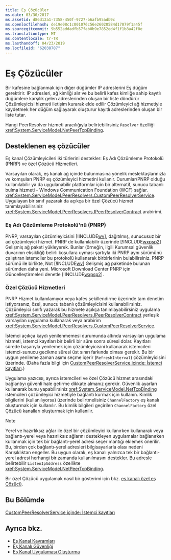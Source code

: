 ```yaml
---
title: Eş Çözücüler
ms.date: 03/30/2017
ms.assetid: d86d12a1-7358-450f-9727-b6afb95adb9c
ms.openlocfilehash: de19e08c1c001076c56e26020584d17079f1a45f
ms.sourcegitcommit: 9b552addadfb57fab0b9e7852ed4f1f1b8a42f8e
ms.translationtype: MT
ms.contentlocale: tr-TR
ms.lasthandoff: 04/23/2019
ms.locfileid: "62038707"
---
```

# <a name="peer-resolvers"></a>Eş Çözücüler
Bir kafesine bağlanmak için diğer düğümler IP adreslerini Eş düğüm gerektirir. IP adresleri, ağ kimliği alır ve bu belirli kafes kimliğe sahip kayıtlı düğümlere karşılık gelen adreslerinden oluşan bir liste döndürür Çözümleyicisi hizmeti iletişim kurarak elde edilir Çözümleyici ağ hizmetiyle kaydetmek her düğüm sağlayarak oluşturur kayıtlı adreslerinden oluşan bir liste tutar.  
  
 Hangi PeerResolver hizmeti aracılığıyla belirtebilirsiniz `Resolver` özelliği <xref:System.ServiceModel.NetPeerTcpBinding>.  
  
## <a name="supported-peer-resolvers"></a>Desteklenen eş çözücüler  
 Eş kanal Çözümleyicileri iki türlerini destekler: Eş Adı Çözümleme Protokolü (PNRP) ve özel Çözücü Hizmetleri.  
  
 Varsayılan olarak, eş kanalı ağ içinde bulunmasına yönelik meslektaşlarınızla ve komşuları PNRP eş çözümleyici hizmetini kullanır. Durumlar/PNRP olduğu kullanılabilir ya da uygulanabilir platformlar için bir alternatif, sunucu tabanlı bulma hizmeti - Windows Communication Foundation (WCF) sağlar. <xref:System.ServiceModel.PeerResolvers.CustomPeerResolverService>. Uygulayan bir sınıf yazarak da açıkça bir özel Çözücü hizmet tanımlayabilirsiniz <xref:System.ServiceModel.PeerResolvers.IPeerResolverContract> arabirimi.  
  
### <a name="peer-name-resolution-protocol-pnrp"></a>Eş Adı Çözümleme Protokolü'nü (PNRP)  
 PNRP, varsayılan çözümleyicisini [!INCLUDE[wv](../../../../includes/wv-md.md)], dağıtılmış, sunucusuz bir ad çözümleyici hizmet. PNRP de kullanılabilir üzerinde [!INCLUDE[wxpsp2](../../../../includes/wxpsp2-md.md)] Gelişmiş ağ paketi yükleyerek. Bunlar (örneğin, ilgili Kurumsal güvenlik duvarının eksikliği) belirli koşullara uyması şartıyla iki PNRP aynı sürümünü çalıştıran istemciler bu protokolü kullanarak birbirlerinin bulabilirsiniz. PNRP sürümü ile birlikte, Not [!INCLUDE[wv](../../../../includes/wv-md.md)] Gelişmiş ağ paketinde bulunan sürümden daha yeni. Microsoft Download Center PNRP için Güncelleştirmeleri denetle [!INCLUDE[wxpsp2](../../../../includes/wxpsp2-md.md)].  
  
### <a name="custom-resolver-services"></a>Özel Çözücü Hizmetleri  
 PNRP Hizmet kullanılamıyor veya kafes şekillendirme üzerinde tam denetim istiyorsanız, özel, sunucu tabanlı çözümleyicisini kullanabilirsiniz. Çözümleyici sınıfı yazarak bu hizmete açıkça tanımlayabilirsiniz uygulama <xref:System.ServiceModel.PeerResolvers.IPeerResolverContract> yerleşik varsayılan uygulama kullanarak veya arabirim <xref:System.ServiceModel.PeerResolvers.CustomPeerResolverService>.  
  
 İstemci açıkça kaydı yenilenmemesi durumunda altında varsayılan uygulama hizmeti, istemci kayıtları bir belirli bir süre sonra süresi dolar. Kayıtları sürede başarıyla yenilemek için çözümleyicisini kullanarak istemcileri istemci-sunucu gecikme süresi üst sınırı farkında olması gerekir. Bu bir uygun yenileme zaman aşımı seçme içerir (`RefreshInterval`) çözümleyicisini üzerinde. (Daha fazla bilgi için [CustomPeerResolverService içinde: İstemci kayıtları](../../../../docs/framework/wcf/feature-details/inside-the-custompeerresolverservice-client-registrations.md).)  
  
 Uygulama yazıcısı, ayrıca istemcileri ve özel Çözücü hizmet arasındaki bağlantıyı güvenli hale getirme dikkate almanız gerekir. Güvenlik ayarları kullanarak bunu yapabilirsiniz <xref:System.ServiceModel.NetTcpBinding> istemcileri çözümleyici hizmetiyle bağlantı kurmak için kullanın. Kimlik bilgilerini (kullanılıyorsa) üzerinde belirtmelisiniz `ChannelFactory` eş kanalı oluşturmak için kullanılır. Bu kimlik bilgileri geçirilen `ChannelFactory` özel Çözücü kanalları oluşturmak için kullanılır.  
  
> [!NOTE]
>  Yerel ve hazırlıksız ağlar ile özel bir çözümleyici kullanırken kullanarak veya bağlantı-yerel veya hazırlıksız ağlarını destekleyen uygulamalar bağlanırken kullanmak için tek bir bağlantı-yerel adresi seçer mantığı eklemek önerilir. Bu, birden çok bağlantı-yerel adresleri bilgisayarlarla olası nedeni Karışıklıktan engeller. Bu uygun olarak, eş kanalı yalnızca tek bir bağlantı-yerel adresi herhangi bir zamanda kullanılmasını destekler. Bu adresle belirtebilir `ListenIpAddress` özellikte <xref:System.ServiceModel.NetPeerTcpBinding>.  
  
 Bir özel Çözücü uygulamak nasıl bir gösterimi için bkz. [eş kanalı özel eş Çözücü](https://docs.microsoft.com/previous-versions/dotnet/netframework-3.5/ms751466(v=vs.90)).  
  
## <a name="in-this-section"></a>Bu Bölümde  
 [CustomPeerResolverService içinde: İstemci kayıtları](../../../../docs/framework/wcf/feature-details/inside-the-custompeerresolverservice-client-registrations.md)  
  
## <a name="see-also"></a>Ayrıca bkz.

- [Eş Kanal Kavramları](../../../../docs/framework/wcf/feature-details/peer-channel-concepts.md)
- [Eş Kanalı Güvenliği](../../../../docs/framework/wcf/feature-details/peer-channel-security.md)
- [Eş Kanal Uygulaması Oluşturma](../../../../docs/framework/wcf/feature-details/building-a-peer-channel-application.md)

